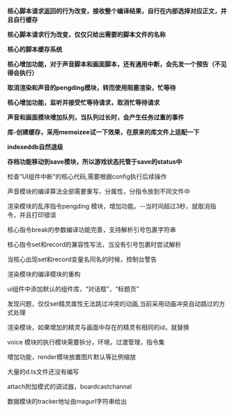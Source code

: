 **核心脚本请求返回的行为改变，接收整个编译结果，自行在内部选择对应正文，并且自行缓存**

**核心脚本请求行为改变，仅仅只给出需要的脚本文件的名称**

**核心的脚本缓存系统**

**核心增加功能，对于声音脚本和画面脚本，还有通用中断，会先发一个预告（不见得会执行）**

**取消渲染和声音的pengding模块，转而使用阻塞渲染，忙等待**

**核心增加功能，监听并接受忙等待请求，取消忙等待请求**

**声音和画面模块增加队列，当队列过长时，会产生任务过重的事件**

**库-创建缓存，采用memoizee试一下效果，在原来的库文件上适配一下**

**indexeddb自然退级**

**存档功能移动到save模块，所以游戏状态托管于save的status中**

检查“UI组件中断”的核心代码,需要根据config执行后续操作

声音模块的编译算法全部需要重写，分属性，分指令放到不同文件中

渲染模块的乱序指令pengding 模块，增加功能。--当时间超过3秒，就取消指令，并且打印错误

核心指令break的参数编译功能完善，支持解析引号包裹字符串

核心指令set和record的兼容性写法，当没有引号包裹时尝试解析

当核心出现set和record变量名同名的时候，控制台警告

渲染模块的编译模块的重构

ui组件中添加默认的组件库，“对话框”，“标题页”

发现问题，仅仅set精灵属性无法跳过冲突的动画,当前采用动画冲突自动跳过的方式处理

渲染模块，如果增加的精灵与画面中存在的精灵有相同的id，就替换

voice 模块的执行模块需要拆分，环境，过渡管理，指令集

增加功能，render模块放置图片默认等比例缩放

大量的d.ts文件还没有编写

attach附加模式的调试器，boardcastchannal

数据模块的tracker地址由magurl字符串给出